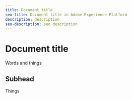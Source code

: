 ```yaml
---
title: Document title
seo-title: Document title in Adobe Experience Platform
description: description
seo-description: seo description
---
```


# Document title

Words and things

## Subhead

Things
